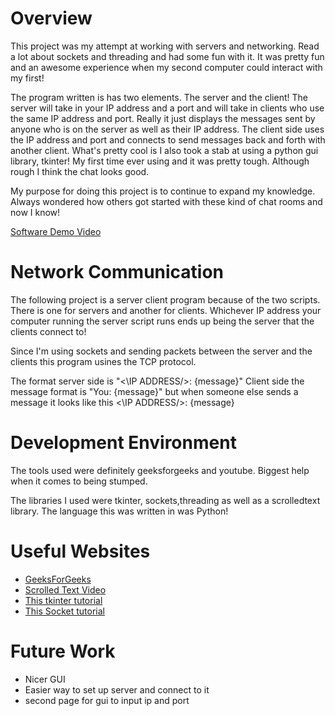 # Overview

This project was my attempt at working with servers and networking. Read a lot about sockets and threading and had some fun with it. It was pretty fun and an awesome experience when my second computer could interact with my first!

The program written is has two elements. The server and the client! The server will take in your IP address and a port and will take in clients who use the same IP address and port. Really it just displays the messages sent by anyone who is on the server as well as their IP address. The client side uses the IP address and port and connects to send messages back and forth with another client. What's pretty cool is I also took a stab at using a python gui library, tkinter! My first time ever using and it was pretty tough. Although rough I think the chat looks good.

My purpose for doing this project is to continue to expand my knowledge. Always wondered how others got started with these kind of chat rooms and now I know!


[Software Demo Video](https://youtu.be/x4UiFAkS1ho)

# Network Communication

The following project is a server client program because of the two scripts. There is one for servers and another for clients. Whichever IP address your computer running the server script runs ends up being the server that the clients connect to!

Since I'm using sockets and sending packets between the server and the clients this program usines the TCP protocol.


The format server side is "<\IP ADDRESS/>: {message}"
Client side the message format is "You: {message}" but when someone else sends a message it looks like this <\IP ADDRESS/>: {message}

# Development Environment

The tools used were definitely geeksforgeeks and youtube. Biggest help when it comes to being stumped.

The libraries I used were tkinter, sockets,threading as well as a scrolledtext library. The language this was written in was Python!
# Useful Websites


* [GeeksForGeeks](https://www.geeksforgeeks.org/)
* [Scrolled Text Video](https://www.youtube.com/watch?v=Z2gt28vryxo&t=312s&ab_channel=Tkinter%E2%80%A4com)
* [This tkinter tutorial](https://www.youtube.com/watch?v=epDKamC-V-8&ab_channel=CoreySchafer)
* [This Socket tutorial](https://www.youtube.com/watch?v=sUzM-vIC-s4&t=3s&ab_channel=RealPython)

# Future Work

* Nicer GUI
* Easier way to set up server and connect to it
* second page for gui to input ip and port